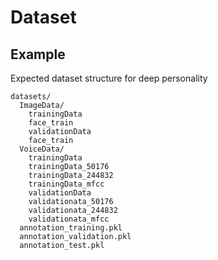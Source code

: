 # Dataset

## Example
Expected dataset structure for deep personality 
```
datasets/
  ImageData/
    trainingData
    face_train
    validationData
    face_train
  VoiceData/
    trainingData
    trainingData_50176
    trainingData_244832
    trainingData_mfcc
    validationData
    validationata_50176
    validationata_244832
    validationata_mfcc   
  annotation_training.pkl
  annotation_validation.pkl
  annotation_test.pkl
```
